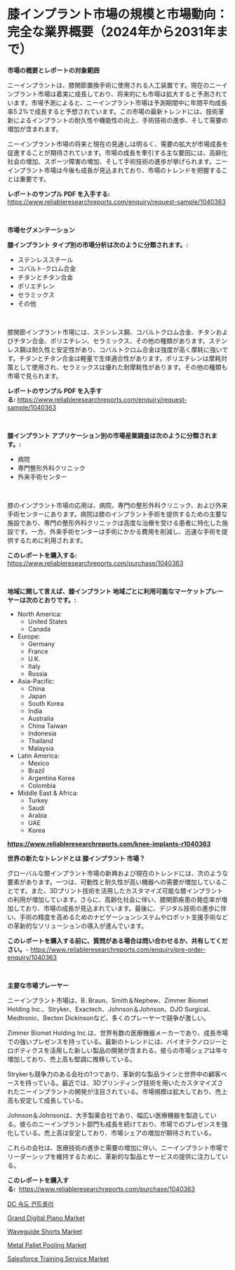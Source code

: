 <p><h1>膝インプラント市場の規模と市場動向：完全な業界概要（2024年から2031年まで）</h1></p><p><strong>市場の概要とレポートの対象範囲</strong></p>
<p><p>ニーインプラントは、膝関節置換手術に使用される人工装置です。現在のニーインプラント市場は着実に成長しており、将来的にも市場は拡大すると予測されています。市場予測によると、ニーインプラント市場は予測期間中に年間平均成長率5.2%で成長すると予想されています。この市場の最新トレンドには、技術革新によるインプラントの耐久性や機能性の向上、手術技術の進歩、そして需要の増加が含まれます。</p><p>ニーインプラント市場の将来と現在の見通しは明るく、需要の拡大が市場成長を促進することが期待されています。市場の成長を牽引する主な要因には、高齢化社会の増加、スポーツ障害の増加、そして手術技術の進歩が挙げられます。ニーインプラント市場は今後も成長が見込まれており、市場のトレンドを把握することは重要です。</p></p>
<p><strong>レポートのサンプル PDF を入手する:</strong> <a href="https://www.reliableresearchreports.com/enquiry/request-sample/1040363">https://www.reliableresearchreports.com/enquiry/request-sample/1040363</a></p>
<p>&nbsp;</p>
<p><strong>市場セグメンテーション</strong></p>
<p><strong>膝インプラント タイプ別の市場分析は次のように分類されます。:</strong></p>
<p><ul><li>ステンレススチール</li><li>コバルト-クロム合金</li><li>チタンとチタン合金</li><li>ポリエチレン</li><li>セラミックス</li><li>その他</li></ul></p>
<p>&nbsp;</p>
<p><p>膝関節インプラント市場には、ステンレス鋼、コバルトクロム合金、チタンおよびチタン合金、ポリエチレン、セラミックス、その他の種類があります。ステンレス鋼は耐久性と安定性があり、コバルトクロム合金は強度が高く摩耗に強いです。チタンとチタン合金は軽量で生体適合性があります。ポリエチレンは摩耗対策として使用され、セラミックスは優れた耐摩耗性があります。その他の種類も市場で見られます。</p></p>
<p><strong>レポートのサンプル PDF を入手する:</strong>&nbsp;<a href="https://www.reliableresearchreports.com/enquiry/request-sample/1040363">https://www.reliableresearchreports.com/enquiry/request-sample/1040363</a></p>
<p>&nbsp;</p>
<p><strong> 膝インプラント アプリケーション別の市場産業調査は次のように分類されます。:</strong></p>
<p><ul><li>病院</li><li>専門整形外科クリニック</li><li>外来手術センター</li></ul></p>
<p>&nbsp;</p>
<p><p>膝のインプラント市場の応用は、病院、専門の整形外科クリニック、および外来手術センターにあります。病院は膝のインプラント手術を提供するための主要な施設であり、専門の整形外科クリニックは高度な治療を受ける患者に特化した施設です。一方、外来手術センターは手術にかかる費用を削減し、迅速な手術を提供するために利用されます。</p></p>
<p><strong>このレポートを購入する:</strong>&nbsp; <a href="https://www.reliableresearchreports.com/purchase/1040363">https://www.reliableresearchreports.com/purchase/1040363</a></p>
<p>&nbsp;</p>
<p><strong>地域に関して言えば、膝インプラント 地域ごとに利用可能なマーケットプレーヤーは次のとおりです。:</strong></p>
<p><ul>
    <li>
        North America:
        <ul>
            <li>United States</li>
            <li>Canada</li>
        </ul>
    </li>
    <li>
        Europe:
        <ul>
            <li>Germany</li>
            <li>France</li>
            <li>U.K.</li>
            <li>Italy</li>
            <li>Russia</li>
        </ul>
    </li>
    <li>
        Asia-Pacific:
        <ul>
            <li>China</li>
            <li>Japan</li>
            <li>South Korea</li>
            <li>India</li>
            <li>Australia</li>
            <li>China Taiwan</li>
            <li>Indonesia</li>
            <li>Thailand</li>
            <li>Malaysia</li>
        </ul>
    </li>
    <li>
        Latin America:
        <ul>
            <li>Mexico</li>
            <li>Brazil</li>
            <li>Argentina Korea</li>
            <li>Colombia</li>
        </ul>
    </li>
    <li>
        Middle East & Africa:
        <ul>
            <li>Turkey</li>
            <li>Saudi</li>
            <li>Arabia</li>
            <li>UAE</li>
            <li>Korea</li>
        </ul>
    </li>
    </ul></p>
<p><strong><a href="https://www.reliableresearchreports.com/knee-implants-r1040363">https://www.reliableresearchreports.com/knee-implants-r1040363</a></strong>&nbsp;</p>
<p><strong>世界の新たなトレンドとは 膝インプラント 市場？</strong></p>
<p><p>グローバルな膝インプラント市場の新興および現在のトレンドには、次のような要素があります。一つは、可動性と耐久性が高い機器への需要が増加していることです。また、3Dプリント技術を活用したカスタマイズ可能な膝インプラントの利用が増加しています。さらに、高齢化社会に伴い、膝関節疾患の発症率が増加しており、市場の成長が見込まれています。最後に、デジタル技術の進歩に伴い、手術の精度を高めるためのナビゲーションシステムやロボット支援手術などの革新的なソリューションの導入が進んでいます。</p></p>
<p><strong>このレポートを購入する前に、質問がある場合は問い合わせるか、共有してください。</strong>- <a href="https://www.reliableresearchreports.com/enquiry/pre-order-enquiry/1040363">https://www.reliableresearchreports.com/enquiry/pre-order-enquiry/1040363</a></p>
<p>&nbsp;</p>
<p><strong>主要な市場プレーヤー</strong></p>
<p><p>ニーインプラント市場は、B. Braun、Smith＆Nephew、Zimmer Biomet Holding Inc.、Stryker、Exactech、Johnson＆Johnson、DJO Surgical、Medtronic、Becton Dickinsonなど、多くのプレーヤーで競争が激しい。</p><p>Zimmer Biomet Holding Inc.は、世界有数の医療機器メーカーであり、成長市場での強いプレゼンスを持っている。最新のトレンドには、バイオテクノロジーとロボティクスを活用した新しい製品の開発が含まれる。彼らの市場シェアは年々増加しており、売上高も堅調に推移している。</p><p>Strykerも競争力のある会社の1つであり、革新的な製品ラインと世界中の顧客ベースを持っている。最近では、3Dプリンティング技術を用いたカスタマイズされたニーインプラントの開発が注目されている。市場規模は拡大しており、売上高も安定して成長している。</p><p>Johnson＆Johnsonは、大手製薬会社であり、幅広い医療機器を製造している。彼らのニーインプラント部門も成長を続けており、市場でのプレゼンスを強化している。売上高は安定しており、市場シェアの増加が期待されている。</p><p>これらの会社は、医療技術の進歩と需要の増加に伴い、ニーインプラント市場でリーダーシップを維持するために、革新的な製品とサービスの提供に注力している。</p></p>
<p><strong>このレポートを購入する:</strong>&nbsp;&nbsp;<a href="https://www.reliableresearchreports.com/purchase/1040363">https://www.reliableresearchreports.com/purchase/1040363</a></p>
<p><p><a href="https://github.com/Tristiarton768456/Market-Research-Report-List-1/blob/main/129495759066.md">DC 속도 컨트롤러</a></p><p><a href="https://issuu.com/reportprime-2/docs/grand-digital-piano-market-size-2030.pptx">Grand Digital Piano Market</a></p><p><a href="https://www.linkedin.com/pulse/waveguide-shorts-market-research-report-provides-thorough-industry-uxauf">Waveguide Shorts Market</a></p><p><a href="https://www.linkedin.com/pulse/metal-pallet-pooling-market-size-examines-its-scope-primary-jaj5f">Metal Pallet Pooling Market</a></p><p><a href="https://github.com/bobicer/Market-Research-Report-List-3/blob/main/salesforce-training-service-market.md">Salesforce Training Service Market</a></p></p>